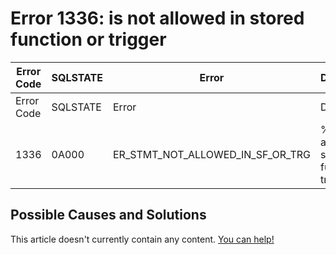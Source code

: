 
# Error 1336: is not allowed in stored function or trigger


| Error Code | SQLSTATE | Error | Description |
| --- | --- | --- | --- |
| Error Code | SQLSTATE | Error | Description |
| 1336 | 0A000 | ER_STMT_NOT_ALLOWED_IN_SF_OR_TRG | %s is not allowed in stored function or trigger |




## Possible Causes and Solutions


This article doesn't currently contain any content. [You can help!](/kb/en/writing-and-editing-knowledge-base-articles/)

